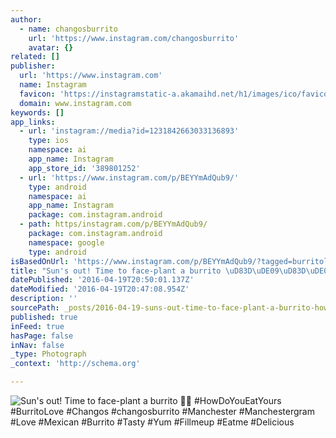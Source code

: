 ```yaml
---
author:
  - name: changosburrito
    url: 'https://www.instagram.com/changosburrito'
    avatar: {}
related: []
publisher:
  url: 'https://www.instagram.com'
  name: Instagram
  favicon: 'https://instagramstatic-a.akamaihd.net/h1/images/ico/favicon.ico/7cdab0872b15.ico'
  domain: www.instagram.com
keywords: []
app_links:
  - url: 'instagram://media?id=1231842663033136893'
    type: ios
    namespace: ai
    app_name: Instagram
    app_store_id: '389801252'
  - url: 'https://www.instagram.com/p/BEYYmAdQub9/'
    type: android
    namespace: ai
    app_name: Instagram
    package: com.instagram.android
  - path: https/instagram.com/p/BEYYmAdQub9/
    package: com.instagram.android
    namespace: google
    type: android
isBasedOnUrl: 'https://www.instagram.com/p/BEYYmAdQub9/?tagged=burritolove'
title: "Sun's out! Time to face-plant a burrito \uD83D\uDE09\uD83D\uDE0D #HowDoYouEatYours #BurritoLove #Changos #changosburrito #Manchester #Manchestergram #Love #Mexican #Burrito #Tasty #Yum #Fillmeup #Eatme #Delicious"
datePublished: '2016-04-19T20:50:01.137Z'
dateModified: '2016-04-19T20:47:08.954Z'
description: ''
sourcePath: _posts/2016-04-19-suns-out-time-to-face-plant-a-burrito-howdoyoueatyou.md
published: true
inFeed: true
hasPage: false
inNav: false
_type: Photograph
_context: 'http://schema.org'

---
```

![Sun's out! Time to face-plant a burrito  #HowDoYouEatYours #BurritoLove #Changos #changosburrito #Manchester #Manchestergram #Love #Mexican #Burrito #Tasty #Yum #Fillmeup #Eatme #Delicious](https://scontent.cdninstagram.com/t51.2885-15/s480x480/e35/12501554_939734916125143_1665030156_n.jpg?ig_cache_key=MTIzMTg0MjY2MzAzMzEzNjg5Mw%3D%3D.2)
